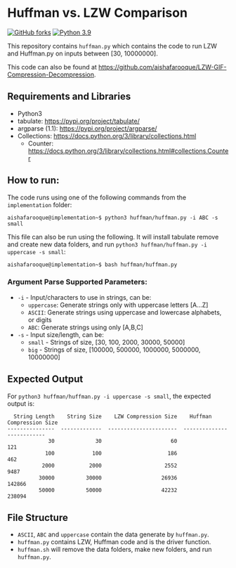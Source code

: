 # Huffman vs. LZW Comparison
[![GitHub forks](https://img.shields.io/github/forks/Naereen/StrapDown.js.svg?style=social&label=Repository&maxAge=2592000)](https://github.com/aishafarooque/LZW-GIF-Compression-Decompression)
[![Python 3.9](https://img.shields.io/badge/python-3.9-blue.svg)](https://www.python.org/downloads/release/python-360/)

This repository contains `huffman.py` which contains the code to run LZW and Huffman.py on inputs between [30, 10000000].

This code can also be found at https://github.com/aishafarooque/LZW-GIF-Compression-Decompression.

## Requirements and Libraries
- Python3
- tabulate: https://pypi.org/project/tabulate/
- argparse (1.1): https://pypi.org/project/argparse/
- Collections: https://docs.python.org/3/library/collections.html
    - Counter: https://docs.python.org/3/library/collections.html#collections.Counter

## How to run:
The code runs using one of the following commands from the `implementation` folder:
```console
aishafarooque@implementation~$ python3 huffman/huffman.py -i ABC -s small
```
This file can also be run using the following. It will install tabulate remove and create new data folders, and run `python3 huffman/huffman.py -i uppercase -s small`:
```console
aishafarooque@implementation~$ bash huffman/huffman.py
```

### Argument Parse Supported Parameters:
- `-i` - Input/characters to use in strings, can be:
    - `uppercase`: Generate strings only with uppercase letters [A...Z]
    - `ASCII`: Generate strings using uppercase and lowercase alphabets, or digits
    - `ABC`: Generate strings using only [A,B,C]
- `-s` - Input size/length, can be:
    - `small` - Strings of size, [30, 100, 2000, 30000, 50000]
    - `big` - Strings of size, [100000, 500000, 1000000, 5000000, 10000000]

## Expected Output
For `python3 huffman/huffman.py -i uppercase -s small`, the expected output is:
```
  String Length    String Size    LZW Compression Size    Huffman Compression Size
---------------  -------------  ----------------------  --------------------------
             30             30                      60                         121
            100            100                     186                         462
           2000           2000                    2552                        9487
          30000          30000                   26936                      142866
          50000          50000                   42232                      238094
```

## File Structure
- `ASCII`, `ABC` and `uppercase` contain the data generate by `huffman.py`.
- `huffman.py` contains LZW, Huffman code and is the driver function.
- `huffman.sh` will remove the data folders, make new folders, and run `huffman.py`.
